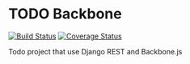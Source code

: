 TODO Backbone
=============

[![Build Status](https://travis-ci.org/gilsondev/todo_backbone.svg?branch=master)](https://travis-ci.org/gilsondev/todo_backbone)
[![Coverage Status](https://coveralls.io/repos/gilsondev/todo_backbone/badge.png)](https://coveralls.io/r/gilsondev/todo_backbone)

Todo project that use Django REST and Backbone.js
